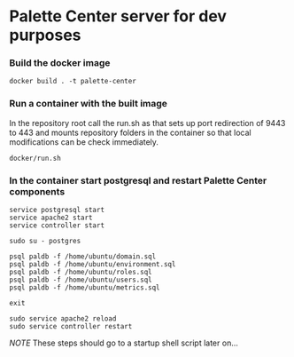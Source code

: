 # Palette Center server for dev purposes

### Build the docker image ###
`docker build . -t palette-center`

### Run a container with the built image ###

In the repository root call the run.sh as that sets up port redirection of 9443 to 443 and mounts repository folders in the container so that local modifications can be check immediately.

`docker/run.sh`

### In the container start postgresql and restart Palette Center components ###

```
service postgresql start
service apache2 start
service controller start

sudo su - postgres

psql paldb -f /home/ubuntu/domain.sql
psql paldb -f /home/ubuntu/environment.sql
psql paldb -f /home/ubuntu/roles.sql
psql paldb -f /home/ubuntu/users.sql
psql paldb -f /home/ubuntu/metrics.sql

exit

sudo service apache2 reload
sudo service controller restart
```

*NOTE* These steps should go to a startup shell script later on...
